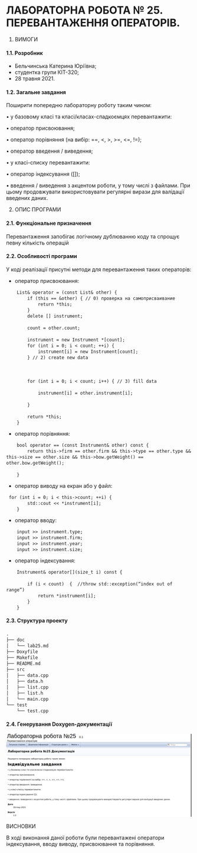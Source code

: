 # ЛАБОРАТОРНА РОБОТА № 25. ПЕРЕВАНТАЖЕННЯ ОПЕРАТОРІВ.
1. ВИМОГИ
#### 1.1. Розробник
* Бельчинська Катерина Юріївна;
* студентка групи КІТ-320;
* 28 травня 2021.
#### 1.2. Загальне завдання

Поширити попередню лабораторну роботу таким чином:

• у базовому класі та класі/класах-спадкоємцях перевантажити:

• оператор присвоювання;

• оператор порівняння (на вибір: ==, <, >, >=, <=, !=);

• оператор введення / виведення;

• у класі-списку перевантажити:

• оператор індексування ([]);

• введення / виведення з акцентом роботи, у тому числі з файлами. При цьому продовжувати використовувати регулярні вирази для валідації введених даних.

2. ОПИС ПРОГРАМИ

#### 2.1. Функціональне призначення

Перевантаження запобігає логічному дублюванню коду та спрощує певну кількість операцій

#### 2.2. Особливості програми

У коді реалізації присутні методи для перевантаження таких операторів:

- оператор присвоювання:

``` 
    List& operator = (const List& other) {
        if (this == &other) { // 0) проверка на самоприсваивание
            return *this;
        }
        delete [] instrument;	                   

        count = other.count;

        instrument = new Instrument *[count];
        for (int i = 0; i < count; ++i) {
            instrument[i] = new Instrument[count];
        } // 2) create new data



        for (int i = 0; i < count; i++) { // 3) fill data

            instrument[i] = other.instrument[i];

        }

        return *this;
    }
```

- оператор порівняння:

```
    bool operator == (const Instrument& other) const {
        return this->firm == other.firm && this->type == other.type && this->size == other.size && this->bow.getWeight() == other.bow.getWeight();

    }
```

- оператор виводу на екран або у файл:

```
 for (int i = 0; i < this->count; ++i) {
        std::cout << *instrument[i];
    }
```
- оператор вводу:

```
    input >> instrument.type;
    input >> instrument.firm;
    input >> instrument.year;
    input >> instrument.size;
```
- оператор індексування:
```
    Instrument& operator[](size_t i) const {

        if (i < count)  {  //throw std::exception(“index out of range”)
            return *instrument[i];
        }
    }
```

#### 2.3. Структура проекту

```
.
├── doc
│   └── lab25.md
├── Doxyfile
├── Makefile
├── README.md
├── src
│   ├── data.cpp
│   ├── data.h
│   ├── list.cpp
│   ├── list.h
│   └── main.cpp
└── test
    └── test.cpp
```

#### 2.4. Генерування Doxygen-документації

![рисунок 1](assets/doxygen.png)

ВИСНОВКИ

В ході виконання даної роботи були перевантажені оператори індексування, вводу виводу, присвоювання та порівняння.


